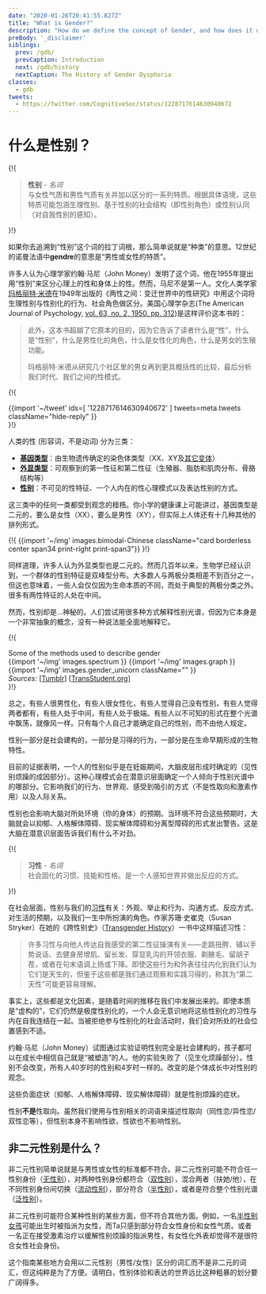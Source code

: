```yaml
---
date: "2020-01-26T20:41:55.827Z"
title: "What is Gender?"
description: "How do we define the concept of Gender, and how does it differ from Sex?"
preBody: '_disclaimer'
siblings:
  prev: /gdb/
  prevCaption: Introduction
  next: /gdb/history
  nextCaption: The History of Gender Dysphoria
classes:
  - gdb
tweets:
  - https://twitter.com/CognitiveSoc/status/1228717614630940672
---
```


# 什么是性别？

{!{
<div class="gutter">
  <blockquote>
    <strong>性别</strong> - <em>名词</em><br>
    与女性气质和男性气质有关并加以区分的一系列特质。根据具体语境，这些特质可能包涵生理性别、基于性别的社会结构（即性别角色）或性别认同（对自我性别的感知）。
  </blockquote>
</div>
}!}

如果你去追溯到“性别”这个词的拉丁词根，那么简单说就是“种类”的意思。12世纪的诺曼法语中**gendre**的意思是“男性或女性的特质”。

许多人认为心理学家约翰·马尼（John Money）发明了这个词，他在1955年提出用“性别”来区分心理上的性和身体上的性。然而，马尼不是第一人。文化人类学家[玛格丽特·米德](https://en.wikipedia.org/wiki/Margaret_Mead)在1949年出版的《两性之间：变迁世界中的性研究》中用这个词将生理性别与性别化的行为、社会角色做区分。美国心理学杂志(The American Journal of Psychology, [vol. 63, no. 2, 1950, pp. 312](https://www.jstor.org/stable/1418948))是这样评价这本书的：

> 此外，这本书超越了它原本的目的，因为它告诉了读者什么是“性”，什么是“性别”，什么是男性化的角色，什么是女性化的角色，什么是男女的生殖功能。 
>
> 玛格丽特·米德从研究几个社区里的男女再到更具概括性的比较，最后分析我们时代、我们之间的性模式。

{!{
<div class="gutter">
  {{import '~/tweet' ids=[
    '1228717614630940672'
  ] tweets=meta.tweets className="hide-reply" }}
</div>
}!}

人类的性 (形容词，不是动词) 分为三类：

- **[基因类型](https://en.wikipedia.org/wiki/Genotype)**：由生物遗传确定的染色体类型（XX、XY及[其它变体](https://twitter.com/sciencevet2/status/1035250518870900737?lang=en)）  
- **[外显类型](https://en.wikipedia.org/wiki/Phenotype)**：可观察到的第一性征和第二性征（生殖器、脂肪和肌肉分布、骨胳结构等）
- **[性别](https://en.wikipedia.org/wiki/Gender)**：不可见的性特征、一个人内在的性心理模式以及表达性别的方式。

这三类中的任何一类都受到观念的桎梏。你小学的健康课上可能讲过，基因类型是二元的，要么是女性（XX），要么是男性（XY），但实际上人体还有十几种其他的排列形式。

{!{ {{import '~/img' images.bimodal-Chinese className="card borderless center span34 print-right print-span3"}} }!}

同样道理，许多人认为外显类型也是二元的。然而几百年以来，生物学已经认识到，一个群体的性别特征是双峰型分布。大多数人与两极分类相差不到百分之一，但这也意味着，一些人会仅仅因为生命本质的不同，而处于典型的两极分类之外。很多有两性特征的人处在中间。

然而，性别却是...神秘的。人们尝试用很多种方式解释性别光谱，但因为它本身是一个非常抽象的概念，没有一种说法能全面地解释它。

{!{
<div class="gutter flex flex-center print-span34 print-row print-inline print-break-before">
  <div class="card">
    <div class="card-header">Some of the methods used to describe gender</div>
    <div class="card-body flex flex-row">
      {{import '~/img' images.spectrum }}
      {{import '~/img' images.graph }}
      {{import '~/img' images.gender_unicorn className="" }}
    </div>
    <div class="card-body">
      <em>Sources:</em>
      [<a href="https://bahamutzero.tumblr.com/post/56838411871/gender-a-visual-guide-when-most-people-think-of">Tumblr</a>]
      [<a href="http://www.transstudent.org/gender">TransStudent.org</a>]
    </div>
  </div>
</div>
}!}

总之，有些人很男性化，有些人很女性化，有些人觉得自己没有性别，有些人觉得两者都有，有些人处于中间，有些人处于极端。有些人以不可知的形式在整个光谱中飘荡，就像风一样。只有每个人自己才能确定自己的性别，而不由他人规定。

性别一部分是社会建构的，一部分是习得的行为，一部分是在生命早期形成的生物特性。

目前的证据表明，一个人的性别似乎是在妊娠期间，大脑皮层形成时确定的（见性别烦躁的成因部分）。这种心理模式会在潜意识层面确定一个人倾向于性别光谱中的哪部分。它影响我们的行为、世界观、感受到吸引的方式（不是性取向和激素作用）以及人际关系。

性别也会影响大脑对所处环境（你的身体）的预期。当环境不符合这些预期时，大脑就会以抑郁、人格解体障碍、现实解体障碍和分离型障碍的形式发出警告。这是大脑在潜意识层面告诉我们有什么不对劲。

{!{
<div class="gutter"><blockquote>
  <strong>习性</strong> - <em>名词</em><br>
  社会固化的习惯、技能和性格。是一个人感知世界并做出反应的方式。
</blockquote></div>
}!}

在社会层面，性别与我们的[习性](https://en.wikipedia.org/wiki/Habitus_(sociology))有关：外观、举止和行为、沟通方式、反应方式、对生活的预期，以及我们一生中所扮演的角色。作家苏珊·史崔克（Susan Stryker）在她的《跨性别史》（[Transgender History](https://1lib.net/book/3624772/0139ae)）一书中这样描述习性：

> 许多习性与向他人传达自我感受的第二性征操演有关——走路扭胯、辅以手势说话、去健身房增肌、留长发、穿显乳沟的开领衣服、剃腋毛、留胡子茬，或者在句末语调上扬或下降。即使这些行为和外表往往内化到我们认为它们是天生的，但鉴于这些都是我们通过观察和实践习得的，称其为“第二天性”可能更容易理解。

事实上，这些都是文化因素，是随着时间的推移在我们中发展出来的。即使本质是“虚构的”，它们仍然是极度性别化的，一个人会无意识地将这些性别化的习性与内在自我连结在一起。当被拒绝参与性别化的社会活动时，我们会对所处的社会位置感到不适。

约翰·马尼（John Money）试图通过实验证明性别完全是社会建构的，孩子都可以在成长中相信自己就是“被塑造”的人。他的实验失败了（见生化烦躁部分）。性别不会改变，所有人40岁时的性别和4岁时一样的。改变的是个体成长中对性别的观念。

这些负面症状（抑郁、人格解体障碍、现实解体障碍）就是性别烦躁的症状。

性别**不是**性取向。虽然我们使用与性别相关的词语来描述性取向（同性恋/异性恋/双性恋等），但性别本身不影响性欲，性欲也不影响性别。

## 非二元性别是什么？

非二元性别简单说就是与男性或女性的标准都不符合。非二元性别可能不符合任一性别身份（[无性别](https://gender.wikia.org/wiki/Agender)），对两种性别身份都符合（[双性别](https://gender.wikia.org/wiki/Bigender)），混合两者（扶她/他），在不同性别身份间切换（[流动性别](https://gender.wikia.org/wiki/Genderfluid)），部分符合（[半性别](https://gender.wikia.org/wiki/Demigender)），或者是符合整个性别光谱（[泛性别](https://gender.wikia.org/wiki/Pangender)）。

非二元性别可能符合某种性别的某些方面，但不符合其他方面。例如，一名[半性别女孩](https://gender.wikia.org/wiki/Demigirl)可能出生时被指派为女性，而Ta只感到部分符合女性身份和女性气质。或者一名正在接受激素治疗以缓解性别烦躁的指派男性，有女性化外表却觉得不是很符合女性社会身份。

这个指南某些地方会用以二元性别（男性/女性）区分的词汇而不是非二元的词汇，但这纯粹是为了方便。请明白，性别体验和表达的世界远比这种粗暴的划分要广阔得多。
